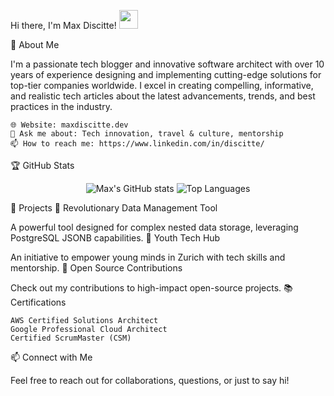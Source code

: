 Hi there, I'm Max Discitte! <img src="https://media.giphy.com/media/hvRJCLFzcasrR4ia7z/giphy.gif" width="30px">

🚀 About Me

I'm a passionate tech blogger and innovative software architect with over 10 years of experience designing and implementing cutting-edge solutions for top-tier companies worldwide. I excel in creating compelling, informative, and realistic tech articles about the latest advancements, trends, and best practices in the industry.

    🌐 Website: maxdiscitte.dev
    💬 Ask me about: Tech innovation, travel & culture, mentorship
    📫 How to reach me: https://www.linkedin.com/in/discitte/

🏆 GitHub Stats
<div align="center">
  <img src="https://github-readme-stats.vercel.app/api?username=discitte&show_icons=true&theme=radical" alt="Max's GitHub stats" />
  <img src="https://github-readme-stats.vercel.app/api/top-langs/?username=discitte&layout=compact&theme=radical" alt="Top Languages" />
</div>

🌟 Projects
🔹 Revolutionary Data Management Tool

A powerful tool designed for complex nested data storage, leveraging PostgreSQL JSONB capabilities.
🔹 Youth Tech Hub

An initiative to empower young minds in Zurich with tech skills and mentorship.
🔹 Open Source Contributions

Check out my contributions to high-impact open-source projects.
📚 Certifications

    AWS Certified Solutions Architect
    Google Professional Cloud Architect
    Certified ScrumMaster (CSM)

📫 Connect with Me

Feel free to reach out for collaborations, questions, or just to say hi!
